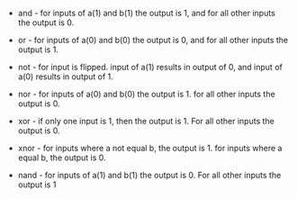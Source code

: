 * and - for inputs of a(1) and b(1) the output is 1, and for all other inputs the output is 0.

* or - for inputs of a(0) and b(0) the output is 0, and for all other inputs the output is 1.

* not - for input is flipped. input of a(1) results in output of 0, and input of a(0) results in output of 1.

* nor - for inputs of a(0) and b(0) the output is 1. for all other inputs the output is 0.

* xor - if only one input is 1, then the output is 1. For all other inputs the output is 0.

* xnor - for inputs where a not equal b, the output is 1. for inputs where a equal b, the output is 0.

* nand - for inputs of a(1) and b(1) the output is 0. For all other inputs the output is 1

